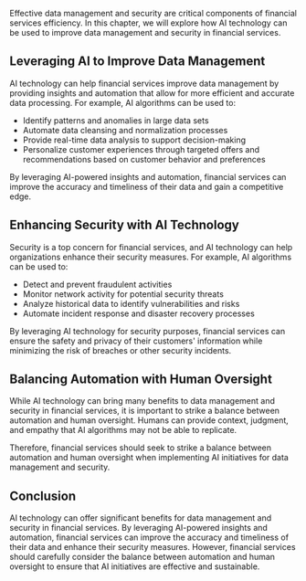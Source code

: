 
Effective data management and security are critical components of financial services efficiency. In this chapter, we will explore how AI technology can be used to improve data management and security in financial services.

Leveraging AI to Improve Data Management
----------------------------------------

AI technology can help financial services improve data management by providing insights and automation that allow for more efficient and accurate data processing. For example, AI algorithms can be used to:

* Identify patterns and anomalies in large data sets
* Automate data cleansing and normalization processes
* Provide real-time data analysis to support decision-making
* Personalize customer experiences through targeted offers and recommendations based on customer behavior and preferences

By leveraging AI-powered insights and automation, financial services can improve the accuracy and timeliness of their data and gain a competitive edge.

Enhancing Security with AI Technology
-------------------------------------

Security is a top concern for financial services, and AI technology can help organizations enhance their security measures. For example, AI algorithms can be used to:

* Detect and prevent fraudulent activities
* Monitor network activity for potential security threats
* Analyze historical data to identify vulnerabilities and risks
* Automate incident response and disaster recovery processes

By leveraging AI technology for security purposes, financial services can ensure the safety and privacy of their customers' information while minimizing the risk of breaches or other security incidents.

Balancing Automation with Human Oversight
-----------------------------------------

While AI technology can bring many benefits to data management and security in financial services, it is important to strike a balance between automation and human oversight. Humans can provide context, judgment, and empathy that AI algorithms may not be able to replicate.

Therefore, financial services should seek to strike a balance between automation and human oversight when implementing AI initiatives for data management and security.

Conclusion
----------

AI technology can offer significant benefits for data management and security in financial services. By leveraging AI-powered insights and automation, financial services can improve the accuracy and timeliness of their data and enhance their security measures. However, financial services should carefully consider the balance between automation and human oversight to ensure that AI initiatives are effective and sustainable.
